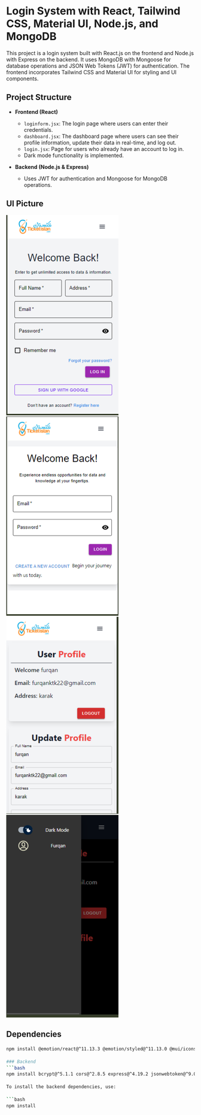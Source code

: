 # Login System with React, Tailwind CSS, Material UI, Node.js, and MongoDB

This project is a login system built with React.js on the frontend and Node.js with Express on the backend. It uses MongoDB with Mongoose for database operations and JSON Web Tokens (JWT) for authentication. The frontend incorporates Tailwind CSS and Material UI for styling and UI components.

## Project Structure

- **Frontend (React)**
  - `loginform.jsx`: The login page where users can enter their credentials.
  - `dashboard.jsx`: The dashboard page where users can see their profile information, update their data in real-time, and log out.
  - `login.jsx`: Page for users who already have an account to log in.
  - Dark mode functionality is implemented.

- **Backend (Node.js & Express)**
  - Uses JWT for authentication and Mongoose for MongoDB operations.
## UI Picture
<!-- Image 1: Login Form -->
<img src="public/1.PNG" alt="Login Form" width="300">

<!-- Image 2: Login Page -->
<img src="public/2.PNG" alt="Login Page" width="300">

<!-- Image 3: Dashboard -->
<img src="public/3.PNG" alt="Dashboard" width="300">

<!-- Image 4: Dark Mode -->
<img src="public/4.PNG" alt="Dark Mode" width="300">

## Dependencies
```bash
npm install @emotion/react@^11.13.3 @emotion/styled@^11.13.0 @mui/icons-material@^6.0.2 @mui/material@^6.0.2 axios@^1.7.7 jwt-decode@^4.0.0 notistack@^3.0.1 react@^18.3.1 react-dom@^18.3.1 react-router-dom@^6.26.2

### Backend
```bash
npm install bcrypt@^5.1.1 cors@^2.8.5 express@^4.19.2 jsonwebtoken@^9.0.2 mongoose@^8.6.1

To install the backend dependencies, use:

```bash
npm install

